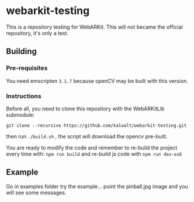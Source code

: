 # webarkit-testing

This is a repository testing for WebARKit. This will not became the official repository, it's only a test.

## Building

### Pre-requisites

You need emscripten `3.1.7` because openCV may be built with this version.

### Instructions

Before all, you need to clone this repository with the WebARKitLib submodule:

```
git clone --recursive https://github.com/kalwalt/webarkit-testing.git
```

then run `./build.sh` , the script will download the opencv pre-built.

You are ready to modify the code and remember to re-build the project every time with: `npm run build` and  re-build js code with `npm run dev-es6`

## Example

Go in examples folder try the example... point the pinball.jpg image and you will see some messages.
